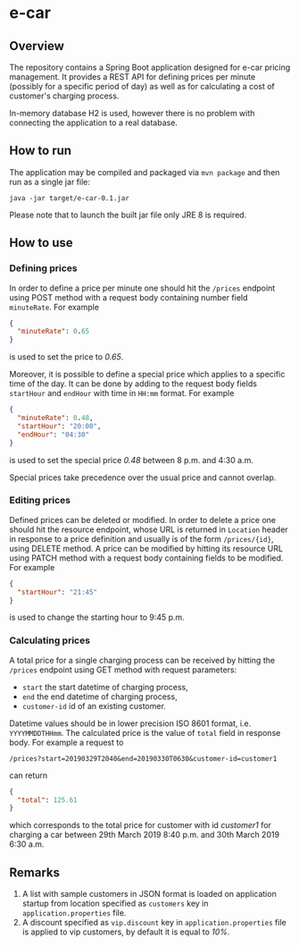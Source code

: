 # e-car
## Overview
The repository contains a Spring Boot application designed for e-car pricing management.
It provides a REST API for defining prices per minute (possibly for a specific period of day)
as well as for calculating a cost of customer's charging process.

In-memory database H2 is used, however there is no problem with connecting the application to a real database.

## How to run
The application may be compiled and packaged via `mvn package` and then run as a single jar file:
```
java -jar target/e-car-0.1.jar
```
Please note that to launch the built jar file only JRE 8 is required.

## How to use
### Defining prices
In order to define a price per minute one should hit the `/prices` endpoint using POST method
with a request body containing number field `minuteRate`. For example
```json
{
  "minuteRate": 0.65
}
```
is used to set the price to *0.65*.

Moreover, it is possible to define a special price which applies to a specific time of the day.
It can be done by adding to the request body fields `startHour` and `endHour` with time in `HH:mm` format.
For example
```json
{
  "minuteRate": 0.48,
  "startHour": "20:00",
  "endHour": "04:30"
}
```
is used to set the special price *0.48* between 8 p.m. and 4:30 a.m.

Special prices take precedence over the usual price and cannot overlap.

### Editing prices
Defined prices can be deleted or modified. In order to delete a price one should hit the resource endpoint,
whose URL is returned in `Location` header in response to a price definition and usually is of the form `/prices/{id}`,
using DELETE method. A price can be modified by hitting its resource URL using PATCH method with a request body
containing fields to be modified. For example
```json
{
  "startHour": "21:45"
}
```
is used to change the starting hour to 9:45 p.m.

### Calculating prices
A total price for a single charging process can be received by hitting the `/prices` endpoint using GET method
with request parameters:
* `start` the start datetime of charging process,
* `end` the end datetime of charging process,
* `customer-id` id of an existing customer.

Datetime values should be in lower precision ISO 8601 format, i.e. `YYYYMMDDTHHmm`.
The calculated price is the value of `total` field in response body. For example a request to
```
/prices?start=20190329T2040&end=20190330T0630&customer-id=customer1
``` 
can return
```json
{
  "total": 125.61
}
```
which corresponds to the total price for customer with id *customer1* for charging a car between
29th March 2019 8:40 p.m. and 30th March 2019 6:30 a.m.

## Remarks
1. A list with sample customers in JSON format is loaded on application startup from location specified
as `customers` key in `application.properties` file.
2. A discount specified as `vip.discount` key in `application.properties` file is applied to vip customers,
by default it is equal to *10%*.
